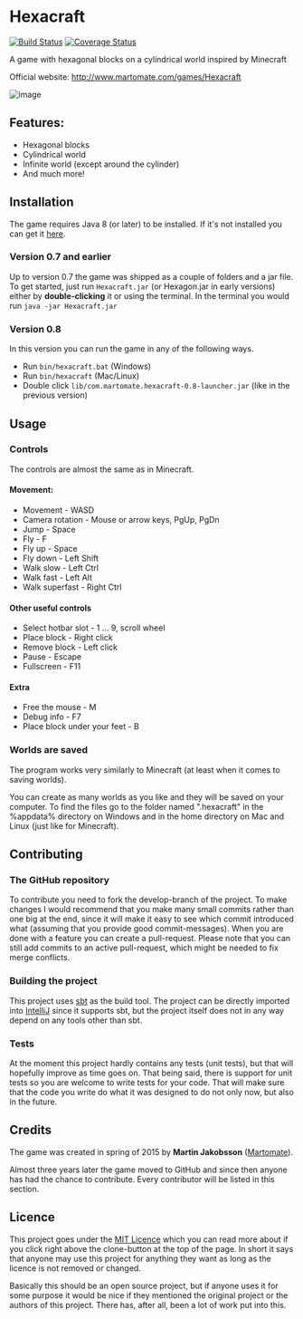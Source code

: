 # Hexacraft
[![Build Status](https://travis-ci.org/Martomate/Hexacraft.svg?branch=master)](https://travis-ci.org/Martomate/Hexacraft)
[![Coverage Status](https://coveralls.io/repos/github/Martomate/Hexacraft/badge.svg?branch=master)](https://coveralls.io/github/Martomate/Hexacraft?branch=master)

A game with hexagonal blocks on a cylindrical world inspired by Minecraft

Official website: http://www.martomate.com/games/Hexacraft

![image](http://www.martomate.com/games/Hexacraft/bigPicture_0.6.png)

## Features:

- Hexagonal blocks
- Cylindrical world
- Infinite world (except around the cylinder)
- And much more!

## Installation

The game requires Java 8 (or later) to be installed. If it's not installed you can get it [here](https://java.com).

### Version 0.7 and earlier
Up to version 0.7 the game was shipped as a couple of folders and a jar file.
To get started, just run `Hexacraft.jar` (or Hexagon.jar in early versions) either by **double-clicking** it or using the terminal.
In the terminal you would run `java -jar Hexacraft.jar`

### Version 0.8
In this version you can run the game in any of the following ways.
- Run `bin/hexacraft.bat` (Windows)
- Run `bin/hexacraft` (Mac/Linux)
- Double click `lib/com.martomate.hexacraft-0.8-launcher.jar` (like in the previous version)

## Usage

### Controls
The controls are almost the same as in Minecraft.

#### Movement:
- Movement - WASD
- Camera rotation - Mouse or arrow keys, PgUp, PgDn
- Jump - Space
- Fly - F
- Fly up - Space
- Fly down - Left Shift
- Walk slow - Left Ctrl
- Walk fast - Left Alt
- Walk superfast - Right Ctrl

#### Other useful controls
- Select hotbar slot - 1 ... 9, scroll wheel
- Place block - Right click
- Remove block - Left click
- Pause - Escape
- Fullscreen - F11

#### Extra
- Free the mouse - M
- Debug info - F7
- Place block under your feet - B

### Worlds are saved
The program works very similarly to Minecraft (at least when it comes to saving worlds).

You can create as many worlds as you like and they will be saved on your computer. To find the files go to the folder named ".hexacraft" in the %appdata% directory on Windows and in the home directory on Mac and Linux (just like for Minecraft).

## Contributing

### The GitHub repository

To contribute you need to fork the develop-branch of the project. To make changes I would recommend that you make many small commits rather than one big at the end, since it will make it easy to see which commit introduced what (assuming that you provide good commit-messages). When you are done with a feature you can create a pull-request. Please note that you can still add commits to an active pull-request, which might be needed to fix merge conflicts.

### Building the project

This project uses [sbt](https://www.scala-sbt.org/1.x/docs/index.html) as the build tool. The project can be directly imported into [IntelliJ](https://www.jetbrains.com/idea/) since it supports sbt, but the project itself does not in any way depend on any tools other than sbt.

### Tests

At the moment this project hardly contains any tests (unit tests), but that will hopefully improve as time goes on. That being said, there is support for unit tests so you are welcome to write tests for your code. That will make sure that the code you write do what it was designed to do not only now, but also in the future.

## Credits

The game was created in spring of 2015 by **Martin Jakobsson** ([Martomate](https://github.com/Martomate)).

Almost three years later the game moved to GitHub and since then anyone has had the chance to contribute. Every contributor will be listed in this section.

## Licence

This project goes under the [MIT Licence](LICENSE) which you can read more about if you click right above the clone-button at the top of the page. In short it says that anyone may use this project for anything they want as long as the licence is not removed or changed.

Basically this should be an open source project, but if anyone uses it for some purpose it would be nice if they mentioned the original project or the authors of this project. There has, after all, been a lot of work put into this.
